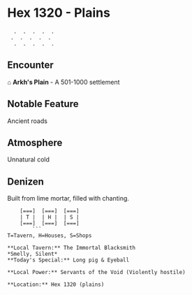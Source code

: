 # Hex 1320 - Plains
```
  .  .  .  .  .
 .  .  .  .  .
  .  .  .  .  .
```

## Encounter

⌂ **Arkh's Plain** - A 501-1000 settlement

## Notable Feature

Ancient roads

## Atmosphere

Unnatural cold

## Denizen

Built from lime mortar, filled with chanting.

```
    [===]  [===]  [===]
    | T |  | H |  | S |
    [===]  [===]  [===]
        ```
T=Tavern, H=Houses, S=Shops

**Local Tavern:** The Immortal Blacksmith
*Smelly, Silent*
**Today's Special:** Long pig & Eyeball

**Local Power:** Servants of the Void (Violently hostile)

**Location:** Hex 1320 (plains)
